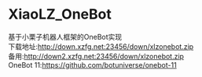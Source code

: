 # XiaoLZ_OneBot
基于小栗子机器人框架的OneBot实现  
下载地址:http://down.xzfg.net:23456/down/xlzonebot.zip  
备用:http://down2.xzfg.net:23456/down/xlzonebot.zip  
OneBot 11:https://github.com/botuniverse/onebot-11  
